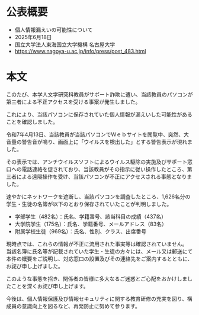# 公表概要
- 個人情報漏えいの可能性について
- 2025年6月18日
- 国立大学法人東海国立大学機構 名古屋大学
- https://www.nagoya-u.ac.jp/info/press/post_483.html

# 本文
このたび、本学人文学研究科教員がサポート詐欺に遭い、当該教員のパソコンが第三者による不正アクセスを受ける事案が発生しました。

これにより、当該パソコンに保存されていた個人情報が漏えいした可能性があることを確認しました。
 

令和7年4月13日、当該教員が当該パソコンでＷｅｂサイトを閲覧中、突然、大音量の警告音が鳴り、画面上に「ウイルスを検出した」とする警告表示が現れました。

その表示では、アンチウイルスソフトによるウイルス駆除の実施及びサポート窓口への電話連絡を促されており、当該教員がその指示に従い操作したところ、第三者による遠隔操作を受け、当該パソコンが不正にアクセスされる事態となりました。

速やかにネットワークを遮断し、当該パソコンを調査したところ、1,626名分の学生・生徒の名簿が以下のとおり保存されていたことが判明しました。

 
- 学部学生（482名）：氏名、学籍番号、該当科目の成績（437名）
- 大学院学生（175名）：氏名、学籍番号、メールアドレス（83名）
- 附属学校生徒（969名）：氏名、性別、クラス、出席番号

 

現時点では、これらの情報が不正に流用された事実等は確認されていません。
当該名簿に氏名等が記載されていた学生・生徒の方々には、メール又は郵送にて本件の概要をご説明し、対応窓口の設置及びその連絡先をご案内するとともに、お詫び申し上げました。

 

このような事態を招き、関係者の皆様に多大なるご迷惑とご心配をおかけしましたことを深くお詫び申し上げます。

今後は、個人情報保護及び情報セキュリティに関する教育研修の充実を図り、構成員の意識向上を図るなど、再発防止に努めて参ります。
